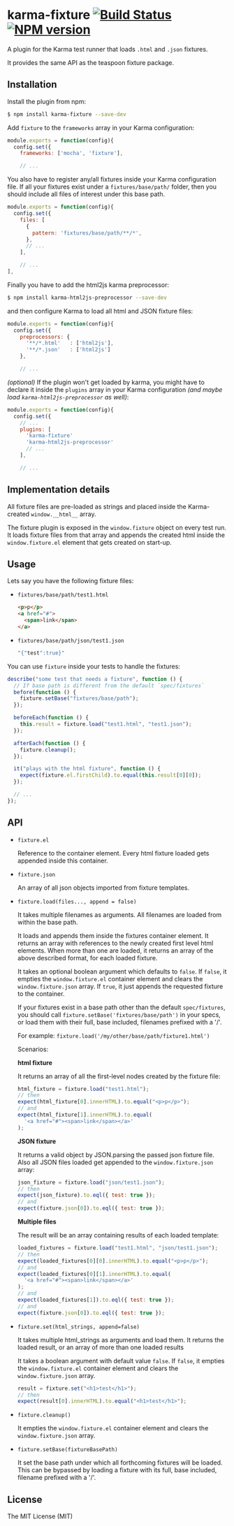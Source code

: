 # karma-fixture [![Build Status](https://travis-ci.org/billtrik/karma-fixture.svg?branch=master)](https://travis-ci.org/billtrik/karma-fixture) [![NPM version](https://badge.fury.io/js/karma-fixture.svg)](http://badge.fury.io/js/karma-fixture)

A plugin for the Karma test runner that loads `.html` and `.json` fixtures.

It provides the same API as the teaspoon fixture package.

## Installation

Install the plugin from npm:

```sh
$ npm install karma-fixture --save-dev
```

Add `fixture` to the `frameworks` array in your Karma configuration:

```javascript
module.exports = function(config){
  config.set({
    frameworks: ['mocha', 'fixture'],

    // ...
```

You also have to register any/all fixtures inside your Karma configuration file.
If all your fixtures exist under a `fixtures/base/path/` folder, then you should include
all files of interest under this base path.

```javascript
module.exports = function(config){
  config.set({
    files: [
      {
        pattern: 'fixtures/base/path/**/*',
      },
      // ...
    ],

    // ...
],
```

Finally you have to add the html2js karma preprocessor:

```sh
$ npm install karma-html2js-preprocessor --save-dev
```

and then configure Karma to load all html and JSON fixture files:

```javascript
module.exports = function(config){
  config.set({
    preprocessors: {
      '**/*.html'   : ['html2js'],
      '**/*.json'   : ['html2js']
    },

    // ...
```

_(optional)_ If the plugin won't get loaded by karma, you might have to declare it inside the `plugins` array in your Karma configuration
_(and maybe load `karma-html2js-preprocessor` as well)_:

```javascript
module.exports = function(config){
  config.set({
    // ...
    plugins: [
      'karma-fixture'
      'karma-html2js-preprocessor'
      // ...
    ],

    // ...
```

## Implementation details

All fixture files are pre-loaded as strings and placed inside the Karma-created `window.__html__` array.

The fixture plugin is exposed in the `window.fixture` object on every test run.
It loads fixture files from that array and appends the created html inside the `window.fixture.el` element that gets created on start-up.

## Usage

Lets say you have the following fixture files:

- `fixtures/base/path/test1.html`

  ```html
  <p>p</p>
  <a href="#">
    <span>link</span>
  </a>
  ```

- `fixtures/base/path/json/test1.json`
  ```javascript
  "{"test":true}"
  ```

You can use `fixture` inside your tests to handle the fixtures:

```javascript
describe("some test that needs a fixture", function () {
  // If base path is different from the default `spec/fixtures`
  before(function () {
    fixture.setBase("fixtures/base/path");
  });

  beforeEach(function () {
    this.result = fixture.load("test1.html", "test1.json");
  });

  afterEach(function () {
    fixture.cleanup();
  });

  it("plays with the html fixture", function () {
    expect(fixture.el.firstChild).to.equal(this.result[0][0]);
  });

  // ...
});
```

## API

- `fixture.el`

  Reference to the container element. Every html fixture loaded gets appended inside this container.

- `fixture.json`

  An array of all json objects imported from fixture templates.

- `fixture.load(files..., append = false)`

  It takes multiple filenames as arguments. All filenames are loaded from within the base path.

  It loads and appends them inside the fixtures container element.
  It returns an array with references to the newly created first level html elements.
  When more than one are loaded, it returns an array of the above described format, for each loaded fixture.

  It takes an optional boolean argument which defaults to `false`.
  If `false`, it empties the `window.fixture.el` container element and clears the `window.fixture.json` array.
  If `true`, it just appends the requested fixture to the container.

  If your fixtures exist in a base path other than the default `spec/fixtures`,
  you should call `fixture.setBase('fixtures/base/path')` in your specs, or load them
  with their full, base included, filenames prefixed with a '/'.

  For example: `fixture.load('/my/other/base/path/fixture1.html')`

  Scenarios:

  **html fixture**

  It returns an array of all the first-level nodes created by the fixture file:

  ```javascript
  html_fixture = fixture.load("test1.html");
  // then
  expect(html_fixture[0].innerHTML).to.equal("<p>p</p>");
  // and
  expect(html_fixture[1].innerHTML).to.equal(
    '<a href="#"><span>link</span></a>'
  );
  ```

  **JSON fixture**

  It returns a valid object by JSON.parsing the passed json fixture file.
  Also all JSON files loaded get appended to the `window.fixture.json` array:

  ```javascript
  json_fixture = fixture.load("json/test1.json");
  // then
  expect(json_fixture).to.eql({ test: true });
  // and
  expect(fixture.json[0]).to.eql({ test: true });
  ```

  **Multiple files**

  The result will be an array containing results of each loaded template:

  ```javascript
  loaded_fixtures = fixture.load("test1.html", "json/test1.json");
  // then
  expect(loaded_fixtures[0][0].innerHTML).to.equal("<p>p</p>");
  // and
  expect(loaded_fixtures[0][1].innerHTML).to.equal(
    '<a href="#"><span>link</span></a>'
  );
  // and
  expect(loaded_fixtures[1]).to.eql({ test: true });
  // and
  expect(fixture.json[0]).to.eql({ test: true });
  ```

- `fixture.set(html_strings, append=false)`

  It takes multiple html_strings as arguments and load them.
  It returns the loaded result, or an array of more than one loaded results

  It takes a boolean argument with default value `false`.
  If `false`, it empties the `window.fixture.el` container element and clears the `window.fixture.json` array.

  ```javascript
  result = fixture.set("<h1>test</h1>");
  // then
  expect(result[0].innerHTML).to.equal("<h1>test</h1>");
  ```

- `fixture.cleanup()`

  It empties the `window.fixture.el` container element and clears the `window.fixture.json` array.

- `fixture.setBase(fixtureBasePath)`

  It set the base path under which all forthcoming fixtures will be loaded.
  This can be bypassed by loading a fixture with its full, base included, filename prefixed with a '/'.

## License

The MIT License (MIT)
